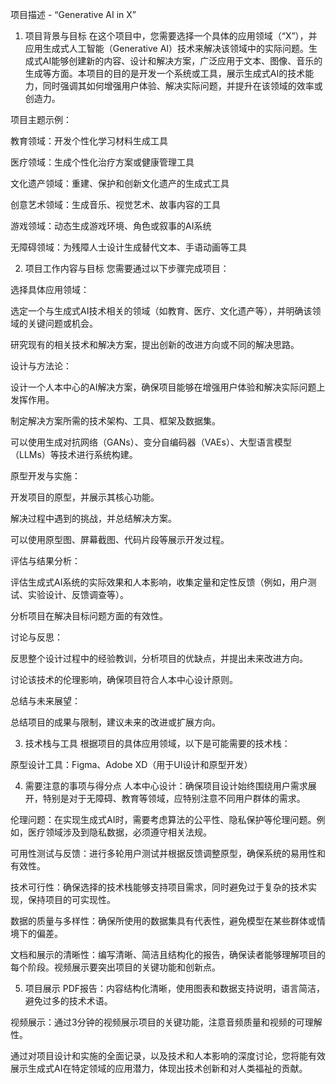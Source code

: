 项目描述 - “Generative AI in X”
1. 项目背景与目标
在这个项目中，您需要选择一个具体的应用领域（“X”），并应用生成式人工智能（Generative AI）技术来解决该领域中的实际问题。生成式AI能够创建新的内容、设计和解决方案，广泛应用于文本、图像、音乐的生成等方面。本项目的目的是开发一个系统或工具，展示生成式AI的技术能力，同时强调其如何增强用户体验、解决实际问题，并提升在该领域的效率或创造力。

项目主题示例：

教育领域：开发个性化学习材料生成工具

医疗领域：生成个性化治疗方案或健康管理工具

文化遗产领域：重建、保护和创新文化遗产的生成式工具

创意艺术领域：生成音乐、视觉艺术、故事内容的工具

游戏领域：动态生成游戏环境、角色或叙事的AI系统

无障碍领域：为残障人士设计生成替代文本、手语动画等工具

2. 项目工作内容与目标
您需要通过以下步骤完成项目：

选择具体应用领域：

选定一个与生成式AI技术相关的领域（如教育、医疗、文化遗产等），并明确该领域的关键问题或机会。

研究现有的相关技术和解决方案，提出创新的改进方向或不同的解决思路。

设计与方法论：

设计一个人本中心的AI解决方案，确保项目能够在增强用户体验和解决实际问题上发挥作用。

制定解决方案所需的技术架构、工具、框架及数据集。

可以使用生成对抗网络（GANs）、变分自编码器（VAEs）、大型语言模型（LLMs）等技术进行系统构建。

原型开发与实施：

开发项目的原型，并展示其核心功能。

解决过程中遇到的挑战，并总结解决方案。

可以使用原型图、屏幕截图、代码片段等展示开发过程。

评估与结果分析：

评估生成式AI系统的实际效果和人本影响，收集定量和定性反馈（例如，用户测试、实验设计、反馈调查等）。

分析项目在解决目标问题方面的有效性。

讨论与反思：

反思整个设计过程中的经验教训，分析项目的优缺点，并提出未来改进方向。

讨论该技术的伦理影响，确保项目符合人本中心设计原则。

总结与未来展望：

总结项目的成果与限制，建议未来的改进或扩展方向。

3. 技术栈与工具
根据项目的具体应用领域，以下是可能需要的技术栈：

原型设计工具：Figma、Adobe XD（用于UI设计和原型开发）

4. 需要注意的事项与得分点
人本中心设计：确保项目设计始终围绕用户需求展开，特别是对于无障碍、教育等领域，应特别注意不同用户群体的需求。

伦理问题：在实现生成式AI时，需要考虑算法的公平性、隐私保护等伦理问题。例如，医疗领域涉及到隐私数据，必须遵守相关法规。

可用性测试与反馈：进行多轮用户测试并根据反馈调整原型，确保系统的易用性和有效性。

技术可行性：确保选择的技术栈能够支持项目需求，同时避免过于复杂的技术实现，保持项目的可实现性。

数据的质量与多样性：确保所使用的数据集具有代表性，避免模型在某些群体或情境下的偏差。

文档和展示的清晰性：编写清晰、简洁且结构化的报告，确保读者能够理解项目的每个阶段。视频展示要突出项目的关键功能和创新点。

5. 项目展示
PDF报告：内容结构化清晰，使用图表和数据支持说明，语言简洁，避免过多的技术术语。

视频展示：通过3分钟的视频展示项目的关键功能，注意音频质量和视频的可理解性。

通过对项目设计和实施的全面记录，以及技术和人本影响的深度讨论，您将能有效展示生成式AI在特定领域的应用潜力，体现出技术创新和对人类福祉的贡献。